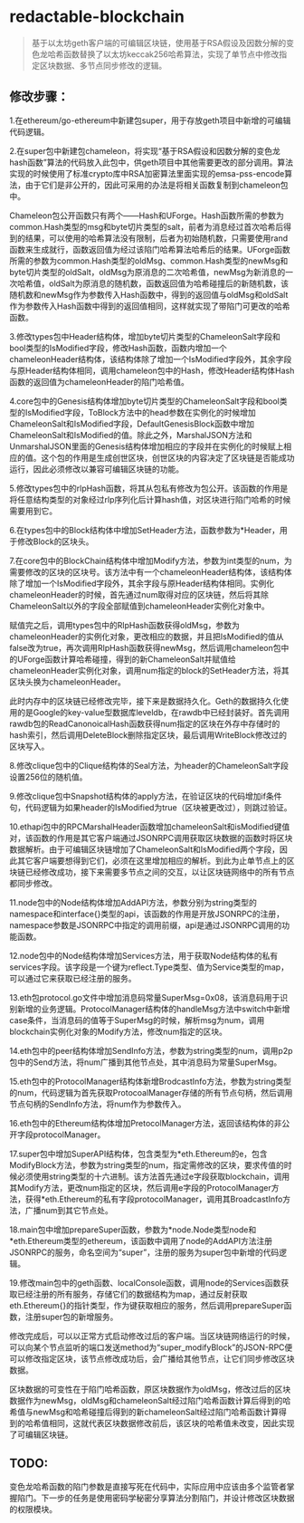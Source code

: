 # redactable-blockchain
>基于以太坊geth客户端的可编辑区块链，使用基于RSA假设及因数分解的变色龙哈希函数替换了以太坊keccak256哈希算法，实现了单节点中修改指定区块数据、多节点同步修改的逻辑。

## 修改步骤：

1.在ethereum/go-ethereum中新建包super，用于存放geth项目中新增的可编辑代码逻辑。

2.在super包中新建包chameleon，将实现“基于RSA假设和因数分解的变色龙hash函数”算法的代码放入此包中，供geth项目中其他需要更改的部分调用。算法实现的时候使用了标准crypto库中RSA加密算法里面实现的emsa-pss-encode算法，由于它们是非公开的，因此可采用的办法是将相关函数复制到chameleon包中。

Chameleon包公开函数只有两个——Hash和UForge。Hash函数所需的参数为common.Hash类型的msg和byte切片类型的salt，前者为消息经过首次哈希后得到的结果，可以使用的哈希算法没有限制，后者为初始随机数，只需要使用rand函数来生成就行，函数返回值为经过该陷门哈希算法哈希后的结果。UForge函数所需的参数为common.Hash类型的oldMsg、common.Hash类型的newMsg和byte切片类型的oldSalt，oldMsg为原消息的二次哈希值，newMsg为新消息的一次哈希值，oldSalt为原消息的随机数，函数返回值为哈希碰撞后的新随机数，该随机数和newMsg作为参数传入Hash函数中，得到的返回值与oldMsg和oldSalt作为参数传入Hash函数中得到的返回值相同，这样就实现了带陷门可更改的哈希函数。

3.修改types包中Header结构体，增加byte切片类型的ChameleonSalt字段和bool类型的IsModified字段，修改Hash函数，函数内增加一个chameleonHeader结构体，该结构体除了增加一个IsModified字段外，其余字段与原Header结构体相同，调用chameleon包中的Hash，修改Header结构体Hash函数的返回值为chameleonHeader的陷门哈希值。

4.core包中的Genesis结构体增加byte切片类型的ChameleonSalt字段和bool类型的IsModified字段，ToBlock方法中的head参数在实例化的时候增加ChameleonSalt和IsModified字段，DefaultGenesisBlock函数中增加ChameleonSalt和IsModified的值。除此之外，MarshalJSON方法和UnmarshalJSON里面的Genesis结构体增加相应的字段并在实例化的时候赋上相应的值。这个包的作用是生成创世区块，创世区块的内容决定了区块链是否能成功运行，因此必须修改以兼容可编辑区块链的功能。

5.修改types包中的rlpHash函数，将其从包私有修改为包公开。该函数的作用是将任意结构类型的对象经过rlp序列化后计算hash值，对区块进行陷门哈希的时候需要用到它。

6.在types包中的Block结构体中增加SetHeader方法，函数参数为*Header，用于修改Block的区块头。

7.在core包中的BlockChain结构体中增加Modify方法，参数为int类型的num，为需要修改的区块的区块号。该方法中有一个chameleonHeader结构体，该结构体除了增加一个IsModified字段外，其余字段与原Header结构体相同。实例化chameleonHeader的时候，首先通过num取得对应的区块链，然后将其除ChameleonSalt以外的字段全部赋值到chameleonHeader实例化对象中。

赋值完之后，调用types包中的RlpHash函数获得oldMsg，参数为chameleonHeader的实例化对象，更改相应的数据，并且把IsModified的值从false改为true，再次调用RlpHash函数获得newMsg，然后调用chameleon包中的UForge函数计算哈希碰撞，得到的新ChameleonSalt并赋值给chameleonHeader实例化对象，调用num指定的block的SetHeader方法，将其区块头换为chameleonHeader。

此时内存中的区块链已经修改完毕，接下来是数据持久化。Geth的数据持久化使用的是Google的key-value型数据库leveldb，在rawdb中已经封装好。首先调用rawdb包的ReadCanonoicalHash函数获得num指定的区块在外存中存储时的hash索引，然后调用DeleteBlock删除指定区块，最后调用WriteBlock修改过的区块写入。

8.修改clique包中的Clique结构体的Seal方法，为header的ChameleonSalt字段设置256位的随机值。

9.修改clique包中Snapshot结构体的apply方法，在验证区块的代码增加if条件句，代码逻辑为如果header的IsModified为true（区块被更改过），则跳过验证。

10.ethapi包中的RPCMarshalHeader函数增加chameleonSalt和isModified键值对，该函数的作用是其它客户端通过JSONRPC调用获取区块数据的函数时将区块数据解析。由于可编辑区块链增加了ChameleonSalt和IsModified两个字段，因此其它客户端要想得到它们，必须在这里增加相应的解析。到此为止单节点上的区块链已经修改成功，接下来需要多节点之间的交互，以让区块链网络中的所有节点都同步修改。

11.node包中的Node结构体增加AddAPI方法，参数分别为string类型的namespace和interface{}类型的api，该函数的作用是开放JSONRPC的注册，namespace参数是JSONRPC中指定的调用前缀，api是通过JSONRPC调用的功能函数。

12.node包中的Node结构体增加Services方法，用于获取Node结构体的私有services字段。该字段是一个键为reflect.Type类型、值为Service类型的map，可以通过它来获取已经注册的服务。

13.eth包protocol.go文件中增加消息码常量SuperMsg=0x08，该消息码用于识别新增的业务逻辑。ProtocolManager结构体的handleMsg方法中switch中新增case条件，当消息码的值等于SuperMsg的时候，解析msg为num，调用blockchain实例化对象的Modify方法，修改num指定的区块。

14.eth包中的peer结构体增加SendInfo方法，参数为string类型的num，调用p2p包中的Send方法，将num广播到其他节点处，其中消息码为常量SuperMsg。

15.eth包中的ProtocolManager结构体新增BrodcastInfo方法，参数为string类型的num，代码逻辑为首先获取ProtocoalManager存储的所有节点句柄，然后调用节点句柄的SendInfo方法，将num作为参数传入。

16.eth包中的Ethereum结构体增加PretocolManager方法，返回该结构体的非公开字段protocolManager。

17.super包中增加SuperAPI结构体，包含类型为\*eth.Ethereum的e，包含ModifyBlock方法，参数为string类型的num，指定需修改的区块，要求传值的时候必须使用string类型的十六进制。该方法首先通过e字段获取blockchain，调用其Modify方法，更改num指定的区块，然后调用e字段的ProtocolManager方法，获得*eth.Ethereum的私有字段protocolManager，调用其BroadcastInfo方法，广播num到其它节点处。

18.main包中增加prepareSuper函数，参数为\*node.Node类型node和*eth.Ethereum类型的ethereum，该函数中调用了node的AddAPI方法注册JSONRPC的服务，命名空间为“super”，注册的服务为super包中新增的代码逻辑。

19.修改main包中的geth函数、localConsole函数，调用node的Services函数获取已经注册的所有服务，存储它们的数据结构为map，通过反射获取eth.Ethereum{}的指针类型，作为键获取相应的服务，然后调用prepareSuper函数，注册super包的新增服务。

修改完成后，可以以正常方式启动修改过后的客户端。当区块链网络运行的时候，可以向某个节点监听的端口发送method为“super_modifyBlock”的JSON-RPC便可以修改指定区块，该节点修改成功后，会广播给其他节点，让它们同步修改区块数据。

区块数据的可变性在于陷门哈希函数，原区块数据作为oldMsg，修改过后的区块数据作为newMsg，oldMsg和chameleonSalt经过陷门哈希函数计算后得到的哈希值与newMsg和哈希碰撞后得到的新chameleonSalt经过陷门哈希函数计算得到的哈希值相同，这就代表区块数据修改前后，该区块的哈希值未改变，因此实现了可编辑区块链。

## TODO:

变色龙哈希函数的陷门参数是直接写死在代码中，实际应用中应该由多个监管者掌握陷门。下一步的任务是使用密码学秘密分享算法分割陷门，并设计修改区块数据的权限模块。